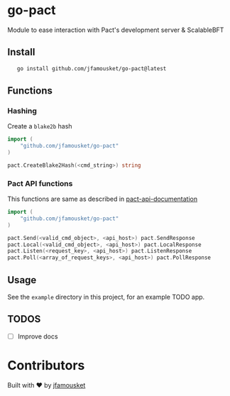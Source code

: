 # go-pact

Module to ease interaction with Pact's development server &amp; ScalableBFT

## Install

```bash
   go install github.com/jfamousket/go-pact@latest
```

## Functions

### Hashing

Create a `blake2b` hash

```go
import (
    "github.com/jfamousket/go-pact"
)

pact.CreateBlake2Hash(<cmd_string>) string
```

### Pact API functions

This functions are same as described in [pact-api-documentation](https://pact-language.readthedocs.io/en/stable/pact-reference.html?highlight=%2Fsend#rest-api)

```go
import (
    "github.com/jfamousket/go-pact"
)

pact.Send(<valid_cmd_object>, <api_host>) pact.SendResponse
pact.Local(<valid_cmd_object>, <api_host>) pact.LocalResponse
pact.Listen(<request_key>, <api_host>) pact.ListenResponse
pact.Poll(<array_of_request_keys>, <api_host>) pact.PollResponse
```

## Usage

See the `example` directory in this project, for an example TODO app.

## TODOS

- [ ] Improve docs

# Contributors

Built with :heart: by [jfamousket](https://jfamousket@gmail.com)
